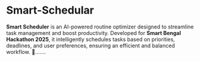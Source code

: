 # Smart-Schedular
**Smart Scheduler** is an AI-powered routine optimizer designed to streamline task management and boost productivity. Developed for **Smart Bengal Hackathon 2025**, it intelligently schedules tasks based on priorities, deadlines, and user preferences, ensuring an efficient and balanced workflow. 🚀.......
